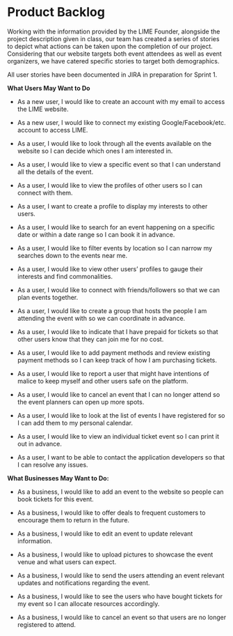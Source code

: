 ﻿# Product Backlog

Working with the information provided by the LIME Founder, alongside the project description given in class, our team has created a series of stories to depict what actions can be taken upon the completion of our project. Considering that our website targets both event attendees as well as event organizers, we have catered specific stories to target both demographics.

All user stories have been documented in JIRA in preparation for Sprint 1.



**What Users May Want to Do**



- As a new user, I would like to create an account with my email to access the LIME website.



- As a new user, I would like to connect my existing Google/Facebook/etc. account to access LIME.



- As a user, I would like to look through all the events available on the website so I can decide which ones I am interested in.



- As a user, I would like to view a specific event so that I can understand all the details of the event.



- As a user, I would like to view the profiles of other users so I can connect with them.



- As a user, I want to create a profile to display my interests to other users.



- As a user, I would like to search for an event happening on a specific date or within a date range so I can book it in advance.



- As a user, I would like to filter events by location so I can narrow my searches down to the events near me.



- As a user, I would like to view other users’ profiles to gauge their interests and find commonalities.



- As a user, I would like to connect with friends/followers so that we can plan events together.



- As a user, I would like to create a group that hosts the people I am attending the event with so we can coordinate in advance.



- As a user, I would like to indicate that I have prepaid for tickets so that other users know that they can join me for no cost.



- As a user, I would like to add payment methods and review existing payment methods so I can keep track of how I am purchasing tickets.



- As a user, I would like to report a user that might have intentions of malice to keep myself and other users safe on the platform.



- As a user, I would like to cancel an event that I can no longer attend so the event planners can open up more spots.



- As a user, I would like to look at the list of events I have registered for so I can add them to my personal calendar.



- As a user, I would like to view an individual ticket event so I can print it out in advance.

- As a user, I want to be able to contact the application developers so that I can resolve any issues.




**What Businesses May Want to Do:**



- As a business, I would like to add an event to the website so people can book tickets for this event.



- As a business, I would like to offer deals to frequent customers to encourage them to return in the future.



- As a business, I would like to edit an event to update relevant information.



- As a business, I would like to upload pictures to showcase the event venue and what users can expect.



- As a business, I would like to send the users attending an event relevant updates and notifications regarding the event.



- As a business, I would like to see the users who have bought tickets for my event so I can allocate resources accordingly.



- As a business, I would like to cancel an event so that users are no longer registered to attend.
